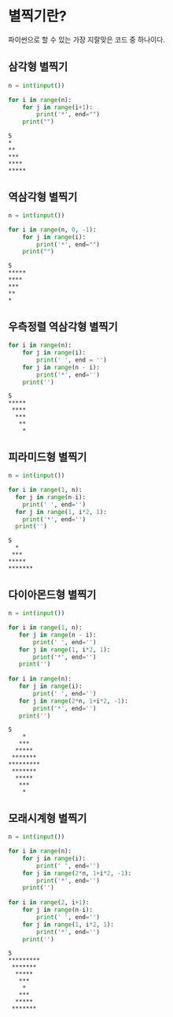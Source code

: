 # 별찍기란?
파이썬으로 할 수 있는 가장 지랄맞은 코드 중 하나이다.

## 삼각형 별찍기
```python
n = int(input())

for i in range(n):
    for j in range(i+1):
        print('*', end="")
    print("")
```
```
5
*
**
***
****
*****
```

## 역삼각형 별찍기
```python
n = int(input())

for i in range(n, 0, -1):
    for j in range(i):
        print('*', end="")
    print("")
```
```
5
*****
****
***
**
*
```

## 우측정렬 역삼각형 별찍기
```python
for i in range(n):
    for j in range(i):
        print(' ', end = '')
    for j in range(n - i):
        print('*', end='')
    print('')
```
```
5
*****
 ****
  ***
   **
    *
```

## 피라미드형 별찍기
```python
n = int(input())

for i in range(1, n):
  for j in range(n-i):
    print(' ', end='')
  for j in range(1, i*2, 1):
    print('*', end='')
  print('')
  ```
  ```
  5
    *
   ***
  *****
 *******
 ```
 
 ## 다이아몬드형 별찍기
 ```python
 n = int(input())

for i in range(1, n):
    for j in range(n - i):
        print(' ', end='')
    for j in range(1, i*2, 1):
        print('*', end='')
    print('')
    
for i in range(n):
    for j in range(i):
        print(' ', end='')
    for j in range(2*n, 1+i*2, -1):
        print('*', end='')
    print('')
```
```
5
    *
   ***
  *****
 *******
*********
 *******
  *****
   ***
    *
```

## 모래시계형 별찍기
```python
n = int(input())

for i in range(n):
    for j in range(i):
        print(' ', end='')
    for j in range(2*n, 1+i*2, -1):
        print('*', end='')
    print('')
    
for i in range(2, i+1):
    for j in range(n-i):
        print(' ', end='')
    for j in range(1, i*2, 1):
        print('*', end='')
    print('')
```
```
5
*********
 *******
  *****
   ***
    *
   ***
  *****
 *******
 ```

